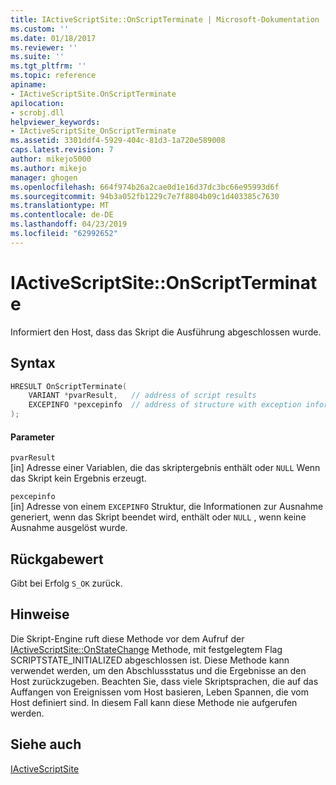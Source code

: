 ```yaml
---
title: IActiveScriptSite::OnScriptTerminate | Microsoft-Dokumentation
ms.custom: ''
ms.date: 01/18/2017
ms.reviewer: ''
ms.suite: ''
ms.tgt_pltfrm: ''
ms.topic: reference
apiname:
- IActiveScriptSite.OnScriptTerminate
apilocation:
- scrobj.dll
helpviewer_keywords:
- IActiveScriptSite_OnScriptTerminate
ms.assetid: 3301ddf4-5929-404c-81d3-1a720e589008
caps.latest.revision: 7
author: mikejo5000
ms.author: mikejo
manager: ghogen
ms.openlocfilehash: 664f974b26a2cae0d1e16d37dc3bc66e95993d6f
ms.sourcegitcommit: 94b3a052fb1229c7e7f8804b09c1d403385c7630
ms.translationtype: MT
ms.contentlocale: de-DE
ms.lasthandoff: 04/23/2019
ms.locfileid: "62992652"
---
```

# <a name="iactivescriptsiteonscriptterminate"></a>IActiveScriptSite::OnScriptTerminate
Informiert den Host, dass das Skript die Ausführung abgeschlossen wurde.  
  
## <a name="syntax"></a>Syntax  
  
```cpp
HRESULT OnScriptTerminate(  
    VARIANT *pvarResult,   // address of script results  
    EXCEPINFO *pexcepinfo  // address of structure with exception information  
);  
```  
  
#### <a name="parameters"></a>Parameter  
 `pvarResult`  
 [in] Adresse einer Variablen, die das skriptergebnis enthält oder `NULL` Wenn das Skript kein Ergebnis erzeugt.  
  
 `pexcepinfo`  
 [in] Adresse von einem `EXCEPINFO` Struktur, die Informationen zur Ausnahme generiert, wenn das Skript beendet wird, enthält oder `NULL` , wenn keine Ausnahme ausgelöst wurde.  
  
## <a name="return-value"></a>Rückgabewert  
 Gibt bei Erfolg `S_OK` zurück.  
  
## <a name="remarks"></a>Hinweise  
 Die Skript-Engine ruft diese Methode vor dem Aufruf der [IActiveScriptSite::OnStateChange](../../winscript/reference/iactivescriptsite-onstatechange.md) Methode, mit festgelegtem Flag SCRIPTSTATE_INITIALIZED abgeschlossen ist. Diese Methode kann verwendet werden, um den Abschlussstatus und die Ergebnisse an den Host zurückzugeben. Beachten Sie, dass viele Skriptsprachen, die auf das Auffangen von Ereignissen vom Host basieren, Leben Spannen, die vom Host definiert sind. In diesem Fall kann diese Methode nie aufgerufen werden.  
  
## <a name="see-also"></a>Siehe auch  
 [IActiveScriptSite](../../winscript/reference/iactivescriptsite.md)